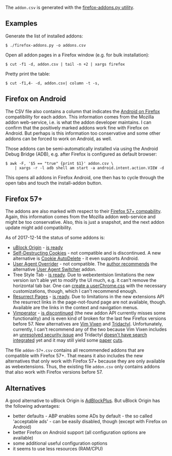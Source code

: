 The `addon.csv` is generated with the [firefox-addons.py utility][1].

## Examples

Generate the list of installed addons:

    $ ./firefox-addons.py -o addons.csv

Open all addon pages in a Firefox window (e.g. for bulk installation):

    $ cut -f1 -d, addon.csv | tail -n +2 | xargs firefox

Pretty print the table:

    $ cut -f1,4- -d, addon.csv| column -t -s,

## Firefox on Android

The CSV file also contains a column that indicates the [Android
on Firefox][ffa] compatibility for each addon. This information
comes from the Mozilla addon web-service, i.e. is what the addon
developer maintains. I can confirm that the positively marked
addons work fine with Firefox on Android. But perhaps is this
information too conservative and some other addons can be forced
to work on Android, as well.

Those addons can be semi-automatically installed via using the
Android Debug Bridge (ADB), e.g. after Firefox is configured as
default browser:

    $ awk -F, '$5 == "true" {print $1}' addon.csv \
        | xargs -r -l adb shell am start -a android.intent.action.VIEW -d

This opens all addons in Firefox Android, one then has to cycle
through the open tabs and touch the install-addon button.

## Firefox 57+

The addons are also marked with respect to their [Firefox 57+
compability][ff57]. Again, this information comes from the
Mozilla addon web-service and might be too conservative. Also,
this is just a snapshot, and the next addon update might add
compatibility.

As of 2017-12-14 the status of some addons is:

- [uBlock Origin][2] - [is ready][3]
- [Self-Destructing Cookies][4] - not compatible and is
  discontinued. A new alternative is
  [Cookie AutoDelete][5] - it even supports Android.
- [User Agent Overrider][6] - not compatible. The [author recommends][8]
  the alternative [User Agent Switcher][7] addon.
- Tree Style Tab - [is ready][9]. Due to webextentsion
  limitations the new version isn't able yet to modify the UI
  much, e.g. it can't remove the horizontal tab bar.
  One can [create a userChrome.css][14] with the necessary
  customizations, though, which I can't recommend enough.
- [Resurrect Pages][10] - [is ready][11]. Due to limitations in
  the new extensions API the resurrect links in the
  page-not-found page are not available, though. Available are
  the links in the context and navigation menus.
- [Vimperator][12] - [is discontinued][13] (the new addon API
  currently misses some functionality) and is even kind of broken
  for the last few Firefox versions before 57. New
  alternatives are [Vim Vixen][vv] and [Tridactyl][tri].
  Unfortunately, currently, I can't recommend any of the two
  because Vim Vixen includes an [unresolved security issue][15] and
  Tridactyl [doesn't have search integrated][16] yet and it may
  still yield some [paper][17] [cuts][18].

The file `addon-57+.csv` contains all recommended addons that are
compatible with Firefox 57+. That means it also includes the new
alternatives that only work with Firefox 57+ because they are
only available as webextensions. Thus, the existing file `addon.csv`
only contains addons that also work with Firefox versions before
57.

## Alternatives

A good alternative to uBlock Origin is [AdBlockPlus][abp]. But
uBlock Origin has the following advantages:

- better defaults - ABP enables some ADs by default - the so
  called 'acceptable ads' - can be easily disabled, though
  (except with Firefox on Android)
- better Firefox on Android support (all configuration options
  are available)
- some additional useful configuration options
- it seems to use less resources (RAM/CPU)




[1]: https://github.com/gsauthof/utility#firefox-addons
[2]: https://addons.mozilla.org/en-US/firefox/addon/ublock-origin/
[3]: https://github.com/gorhill/uBlock/issues/622
[4]: https://addons.mozilla.org/en-US/firefox/addon/self-destructing-cookies/
[5]: https://addons.mozilla.org/en-US/firefox/addon/cookie-autodelete/
[6]: https://addons.mozilla.org/en-US/firefox/addon/user-agent-overrider/
[7]: https://addons.mozilla.org/en-US/firefox/addon/uaswitcher/
[8]: https://github.com/muzuiget/user_agent_overrider
[9]: https://github.com/piroor/treestyletab/issues/1224
[10]: https://addons.mozilla.org/en-US/firefox/addon/resurrect-pages/
[11]: https://github.com/arantius/resurrect-pages/issues/26
[12]: https://addons.mozilla.org/en-US/firefox/addon/vimperator/
[13]: https://github.com/vimperator/vimperator-labs/issues/705
[14]: https://github.com/gsauthof/user-config/blob/master/.mozilla/firefox/chrome/userChrome.css
[15]: https://github.com/ueokande/vim-vixen/issues/251
[16]: https://github.com/cmcaine/tridactyl/issues/64
[17]: https://github.com/cmcaine/tridactyl/issues/236
[18]: https://github.com/cmcaine/tridactyl/issues/154#issuecomment-351753434
[ff]: https://en.wikipedia.org/wiki/Firefox
[ffa]: https://play.google.com/store/apps/details?id=org.mozilla.firefox
[ff57]: https://blog.mozilla.org/addons/2017/02/16/the-road-to-firefox-57-compatibility-milestones/
[abp]: https://addons.mozilla.org/en-US/firefox/addon/adblock-plus/
[vv]: https://github.com/ueokande/vim-vixen
[tri]: https://github.com/cmcaine/tridactyl
